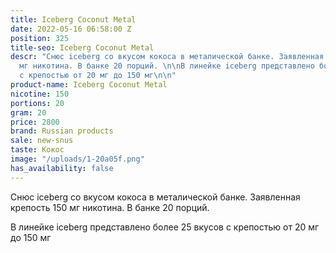 ```yaml
---
title: Iceberg Coconut Metal
date: 2022-05-16 06:58:00 Z
position: 325
title-seo: Iceberg Coconut Metal
descr: "Снюс iceberg со вкусом кокоса в металической банке. Заявленная крепость 150
  мг никотина. В банке 20 порций. \n\nВ линейке iceberg представлено более 25 вкусов
  с крепостью от 20 мг до 150 мг\n\n"
product-name: Iceberg Coconut Metal
nicotine: 150
portions: 20
gram: 20
price: 2800
brand: Russian products
sale: new-snus
taste: Кокос
image: "/uploads/1-20a05f.png"
has_availability: false
---
```


Снюс iceberg со вкусом кокоса в металической банке. Заявленная крепость 150 мг никотина. В банке 20 порций. 

В линейке iceberg представлено более 25 вкусов с крепостью от 20 мг до 150 мг

